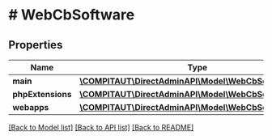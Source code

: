 # # WebCbSoftware

## Properties

Name | Type | Description | Notes
------------ | ------------- | ------------- | -------------
**main** | [**\COMPITAUT\DirectAdminAPI\Model\WebCbSoftwareApp[]**](WebCbSoftwareApp.md) |  |
**phpExtensions** | [**\COMPITAUT\DirectAdminAPI\Model\WebCbSoftwareApp[]**](WebCbSoftwareApp.md) |  |
**webapps** | [**\COMPITAUT\DirectAdminAPI\Model\WebCbSoftwareApp[]**](WebCbSoftwareApp.md) |  |

[[Back to Model list]](../../README.md#models) [[Back to API list]](../../README.md#endpoints) [[Back to README]](../../README.md)
